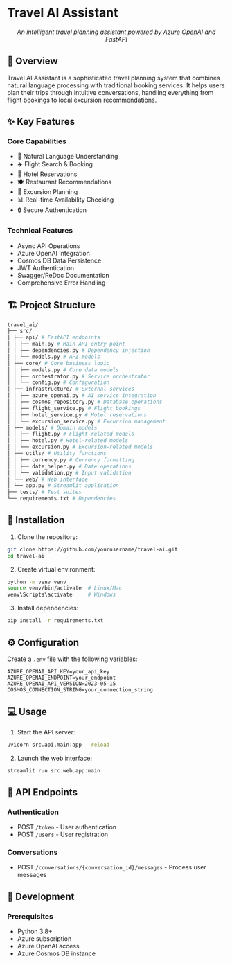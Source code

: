 # Travel AI Assistant

<p align="center">
  <em>An intelligent travel planning assistant powered by Azure OpenAI and FastAPI</em>
</p>

## 🌟 Overview

Travel AI Assistant is a sophisticated travel planning system that combines natural language processing with traditional booking services. It helps users plan their trips through intuitive conversations, handling everything from flight bookings to local excursion recommendations.

## ✨ Key Features

### Core Capabilities
- 🤖 Natural Language Understanding
- ✈️ Flight Search & Booking
- 🏨 Hotel Reservations
- 🍽️ Restaurant Recommendations
- 🎯 Excursion Planning
- 📊 Real-time Availability Checking
- 🔒 Secure Authentication

### Technical Features
- Async API Operations
- Azure OpenAI Integration
- Cosmos DB Data Persistence
- JWT Authentication
- Swagger/ReDoc Documentation
- Comprehensive Error Handling

## 🏗️ Project Structure
```bash
travel_ai/
├── src/
│ ├── api/ # FastAPI endpoints
│ │ ├── main.py # Main API entry point
│ │ ├── dependencies.py # Dependency injection
│ │ └── models.py # API models
│ ├── core/ # Core business logic
│ │ ├── models.py # Core data models
│ │ ├── orchestrator.py # Service orchestrator
│ │ └── config.py # Configuration
│ ├── infrastructure/ # External services
│ │ ├── azure_openai.py # AI service integration
│ │ ├── cosmos_repository.py # Database operations
│ │ ├── flight_service.py # Flight bookings
│ │ ├── hotel_service.py # Hotel reservations
│ │ └── excursion_service.py # Excursion management
│ ├── models/ # Domain models
│ │ ├── flight.py # Flight-related models
│ │ ├── hotel.py # Hotel-related models
│ │ └── excursion.py # Excursion-related models
│ ├── utils/ # Utility functions
│ │ ├── currency.py # Currency formatting
│ │ ├── date_helper.py # Date operations
│ │ └── validation.py # Input validation
│ └── web/ # Web interface
│ └── app.py # Streamlit application
├── tests/ # Test suites
└── requirements.txt # Dependencies
```

## 🚀 Installation

1. Clone the repository:

```bash
git clone https://github.com/yourusername/travel-ai.git
cd travel-ai
```

2. Create virtual environment:
```bash
python -m venv venv
source venv/bin/activate  # Linux/Mac
venv\Scripts\activate     # Windows
```

3. Install dependencies:
```bash
pip install -r requirements.txt
```

## ⚙️ Configuration

Create a `.env` file with the following variables:
```env
AZURE_OPENAI_API_KEY=your_api_key
AZURE_OPENAI_ENDPOINT=your_endpoint
AZURE_OPENAI_API_VERSION=2023-05-15
COSMOS_CONNECTION_STRING=your_connection_string
```

## 💻 Usage

1. Start the API server:
```bash
uvicorn src.api.main:app --reload
```

2. Launch the web interface:
```bash
streamlit run src.web.app:main
```

## 🔌 API Endpoints

### Authentication
- POST `/token` - User authentication
- POST `/users` - User registration

### Conversations
- POST `/conversations/{conversation_id}/messages` - Process user messages

## 🧪 Development

### Prerequisites
- Python 3.8+
- Azure subscription
- Azure OpenAI access
- Azure Cosmos DB instance
